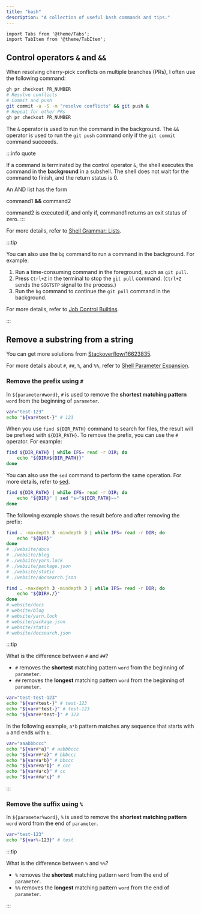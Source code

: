 ```yaml
---
title: "bash"
description: "A collection of useful bash commands and tips."
---
```


```mdx-code-block
import Tabs from '@theme/Tabs';
import TabItem from '@theme/TabItem';
```

## Control operators `&` and `&&`

When resolving cherry-pick conflicts on multiple branches (PRs), I often use the following command:

```bash
gh pr checkout PR_NUMBER
# Resolve conflicts
# Commit and push
git commit -a -S -m "resolve conflicts" && git push &
# Repeat for other PRs
gh pr checkout PR_NUMBER
```

The `&` operator is used to run the command in the background. The `&&` operator is used to run the `git push` command only if the `git commit` command succeeds.

:::info quote

If a command is terminated by the control operator `&`, the shell executes the command in the **background** in a subshell. The shell does not wait for the command to finish, and the return status is 0.

An AND list has the form

command1 **&&** command2

command2 is executed if, and only if, command1 returns an exit status of zero.
:::

For more details, refer to [Shell Grammar: Lists](https://linux.die.net/man/1/bash).

:::tip

You can also use the `bg` command to run a command in the background. For example:

1. Run a time-consuming command in the foreground, such as `git pull`.
2. Press `Ctrl+Z` in the terminal to stop the `git pull` command. (`Ctrl+Z` sends the `SIGTSTP` signal to the process.)
3. Run the `bg` command to continue the `git pull` command in the background.

For more details, refer to [Job Control Builtins](https://www.gnu.org/software/bash/manual/html_node/Job-Control-Builtins.html).

:::

## Remove a substring from a string

You can get more solutions from [Stackoverflow/16623835](https://stackoverflow.com/questions/16623835/remove-a-fixed-prefix-suffix-from-a-string-in-bash).

For more details about `#`, `##`, `%`, and `%%`, refer to [Shell Parameter Expansion](https://www.gnu.org/software/bash/manual/html_node/Shell-Parameter-Expansion.html).

### Remove the prefix using `#`

In `${parameter#word}`, `#` is used to remove the **shortest matching pattern** `word` from the beginning of `parameter`.

```bash
var="test-123"
echo "${var#test-}" # 123
```

<codapi-snippet sandbox="bash" editor="basic" init-delay="500">
</codapi-snippet>

When you use `find ${DIR_PATH}` command to search for files, the result will be prefixed with `${DIR_PATH}`. To remove the prefix, you can use the `#` operator. For example:

```bash
find ${DIR_PATH} | while IFS= read -r DIR; do
    echo "${DIR#${DIR_PATH}}"
done
```

You can also use the `sed` command to perform the same operation. For more details, refer to [sed](sed-wiki.md).

```bash
find ${DIR_PATH} | while IFS= read -r DIR; do
    echo "${DIR}" | sed "s~^${DIR_PATH}~~"
done
```

The following example shows the result before and after removing the prefix:

<Tabs>

  <TabItem value="Before">

  ```bash
  find . -maxdepth 3 -mindepth 3 | while IFS= read -r DIR; do
      echo "${DIR}"
  done
  # ./website/docs
  # ./website/blog
  # ./website/yarn.lock
  # ./website/package.json
  # ./website/static
  # ./website/docsearch.json
  ```

  </TabItem>

  <TabItem value="After">

  ```bash
  find . -maxdepth 3 -mindepth 3 | while IFS= read -r DIR; do
      echo "${DIR#./}"
  done
  # website/docs
  # website/blog
  # website/yarn.lock
  # website/package.json
  # website/static
  # website/docsearch.json
  ```

  </TabItem>

</Tabs>

:::tip

What is the difference between `#` and `##`?

- `#` removes the **shortest** matching pattern `word` from the beginning of `parameter`.
- `##` removes the **longest** matching pattern `word` from the beginning of `parameter`.

```bash
var="test-test-123"
echo "${var#test-}" # test-123
echo "${var#*test-}" # test-123
echo "${var##*test-}" # 123
```

<codapi-snippet sandbox="bash" editor="basic" init-delay="500">
</codapi-snippet>

In the following example, `a*b` pattern matches any sequence that starts with `a` and ends with `b`.

```bash
var="aaabbbccc"
echo "${var#*a}" # aabbbccc
echo "${var##*a}" # bbbccc
echo "${var#a*b}" # bbccc
echo "${var##a*b}" # ccc
echo "${var#a*c}" # cc
echo "${var##a*c}" #
```

<codapi-snippet sandbox="bash" editor="basic" init-delay="500">
</codapi-snippet>

:::

### Remove the suffix using `%`

In `${parameter%word}`, `%` is used to remove the **shortest matching pattern** `word` word from the end of `parameter`.

```bash
var="test-123"
echo "${var%-123}" # test
```

<codapi-snippet sandbox="bash" editor="basic" init-delay="500">
</codapi-snippet>

:::tip

What is the difference between `%` and `%%`?

- `%` removes the **shortest** matching pattern `word` from the end of `parameter`.
- `%%` removes the **longest** matching pattern `word` from the end of `parameter`.

:::
